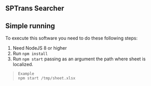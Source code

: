 SPTrans Searcher
---

## Simple running
To execute this software you need to do these following steps:

1. Need NodeJS 8 or higher
2. Run `npm install`
3. Run `npm start` passing as an argument the path where sheet is localized.

> `Example` \
  `npm start /tmp/sheet.xlsx`